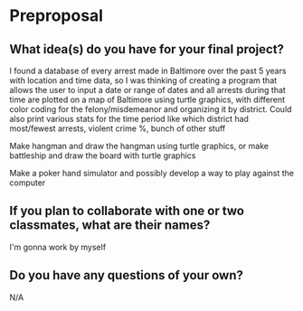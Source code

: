 # Preproposal

## What idea(s) do you have for your final project?

I found a database of every arrest made in Baltimore over the past 5 years with location and time data, so I was thinking of creating a program that allows the user to input a date or range of dates and all arrests during that time are plotted on a map of Baltimore using turtle graphics, with different color coding for the felony/misdemeanor and organizing it by district. Could also print various stats for the time period like which district had most/fewest arrests, violent crime %, bunch of other stuff

Make hangman and draw the hangman using turtle graphics, or make battleship and draw the board with turtle graphics

Make a poker hand simulator and possibly develop a way to play against the computer

## If you plan to collaborate with one or two classmates, what are their names?

I'm gonna work by myself

## Do you have any questions of your own?

N/A
